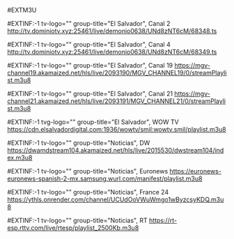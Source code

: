 #EXTM3U

#EXTINF:-1 tv-logo="" group-title="El Salvador", Canal 2
http://tv.dominiotv.xyz:25461/live/demonio0638/UNd8zNT6cM/68348.ts

#EXTINF:-1 tv-logo="" group-title="El Salvador", Canal 4
http://tv.dominiotv.xyz:25461/live/demonio0638/UNd8zNT6cM/68349.ts

#EXTINF:-1 tv-logo="" group-title="El Salvador", Canal 19
https://mgv-channel19.akamaized.net/hls/live/2093190/MGV_CHANNEL19/0/streamPlaylist.m3u8

#EXTINF:-1 tv-logo="" group-title="El Salvador", Canal 21
https://mgv-channel21.akamaized.net/hls/live/2093191/MGV_CHANNEL21/0/streamPlaylist.m3u8

#EXTINF:-1 tvg-logo="" group-title="El Salvador", WOW TV
https://cdn.elsalvadordigital.com:1936/wowtv/smil:wowtv.smil/playlist.m3u8

#EXTINF:-1 tv-logo="" group-title="Noticias", DW
https://dwamdstream104.akamaized.net/hls/live/2015530/dwstream104/index.m3u8

#EXTINF:-1 tv-logo="" group-title="Noticias", Euronews
https://euronews-euronews-spanish-2-mx.samsung.wurl.com/manifest/playlist.m3u8

#EXTINF:-1 tv-logo="" group-title="Noticias", France 24
https://ythls.onrender.com/channel/UCUdOoVWuWmgo1wByzcsyKDQ.m3u8

#EXTINF:-1 tv-logo="" group-title="Noticias", RT
https://rt-esp.rttv.com/live/rtesp/playlist_2500Kb.m3u8
